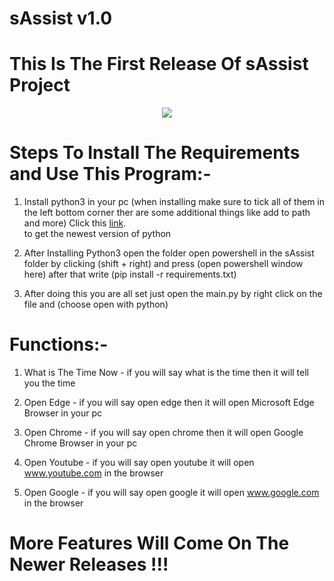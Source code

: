 # sAssist v1.0

# This Is The First Release Of sAssist Project
<p align="center"><img src="https://i.imgur.com/PbMBS4e.png" /></p>


# Steps To Install The Requirements and Use This Program:-

1. Install python3 in your pc (when installing make sure to tick all of them in the left bottom corner ther are some additional things like add to path and more) 
  Click this [link](https://www.python.org/ftp/python/3.9.0/python-3.9.0-amd64.exe).<br> to get the newest version of python 

2. After Installing Python3 open the folder open powershell in the sAssist folder by clicking (shift + right) and press (open powershell window here) after that write (pip install -r requirements.txt)

3. After doing this you are all set just open the main.py by right click on the file and (choose open with python) 

# Functions:-

1. What is The Time Now - if you will say what is the time then it will tell you the time

2. Open Edge            - if you will say open edge then it will open Microsoft Edge Browser in your pc

3. Open Chrome          - if you will say open chrome then it will open Google Chrome Browser in your pc 

4. Open Youtube         - if you will say open youtube it will open www.youtube.com in the browser

5. Open Google          - if you will say open google it will open www.google.com in the browser

# More Features Will Come On The Newer Releases !!!
 

